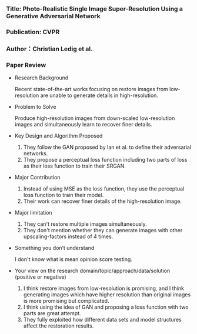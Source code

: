 ### Title: Photo-Realistic Single Image Super-Resolution Using a Generative Adversarial Network

### Publication: CVPR

### Author：Christian Ledig et al.


### Paper Review
- Research Background

  Recent state-of-the-art works focusing on restore images from low-resolution are unable to generate details in high-resolution.

- Problem to Solve

  Produce high-resolution images from down-scaled low-resolution images and simultaneously learn to recover finer details.

- Key Design and Algorithm Proposed

  1. They follow the GAN proposed by Ian et al. to define their adversarial networks.
  2. They propose a perceptual loss function including two parts of loss as their loss function to train their SRGAN.

- Major Contribution

  1. Instead of using MSE as the loss function, they use the perceptual loss function to train their model.
  2. Their work can recover finer details of the high-resolution image.

- Major limitation

  1. They can't restore multiple images simultaneously.
  2. They don't mention whether they can generate images with other upscaling-factors instead of 4 times.

- Something you don’t understand

  I don't know what is mean opinion score testing.

- Your view on the research domain/topic/approach/data/solution  (positive or negative)

  1. I think restore images from low-resolution is promising, and I think generating images which have higher resolution than original images is more promising but complicated.
  2. I think using the idea of GAN and proposing a loss function with two parts are great attempt.
  3. They fully exploited how different data sets and model structures affect the restoration results. 
